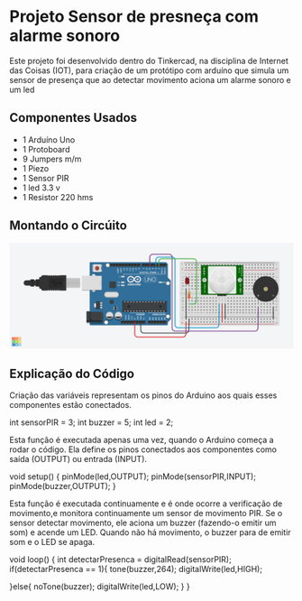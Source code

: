 # Projeto Sensor de presneça com alarme sonoro
Este projeto foi desenvolvido dentro do Tinkercad, na disciplina de Internet das Coisas (IOT), para criação de um 
protótipo com arduíno que simula um sensor de presença que ao detectar movimento aciona um alarme sonoro e um led

## Componentes Usados

- 1 Arduíno Uno
- 1 Protoboard
- 9 Jumpers m/m
- 1 Piezo
- 1 Sensor PIR
- 1 led 3.3 v
- 1 Resistor 220 hms

## Montando o Circúito

![imagem](Sensor_de_Presenca.png)

## Explicação do Código

Criação das variáveis representam os pinos do Arduino aos quais esses componentes estão conectados.

int sensorPIR = 3;
int buzzer = 5;
int led = 2;

Esta função é executada apenas uma vez, quando o Arduino começa a rodar o código. Ela define os pinos
conectados aos componentes como saída (OUTPUT) ou entrada (INPUT).

void setup()
{
  pinMode(led,OUTPUT);
  pinMode(sensorPIR,INPUT);
  pinMode(buzzer,OUTPUT);
}

Esta função é executada continuamente e é onde ocorre a verificação de movimento,e monitora continuamente
um sensor de movimento PIR. Se o sensor detectar movimento, ele aciona um buzzer (fazendo-o emitir um som)
e acende um LED. Quando não há movimento, o buzzer para de emitir som e o LED se apaga.

void loop()
{
 int detectarPresenca = digitalRead(sensorPIR);
  if(detectarPresenca == 1){
    tone(buzzer,264);
    digitalWrite(led,HIGH);
    
  }else{
    noTone(buzzer);
    digitalWrite(led,LOW);
  }
}
